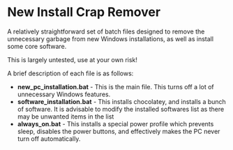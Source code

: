 # New Install Crap Remover
A relatively straightforward set of batch files designed to remove the unnecessary garbage from new Windows installations, as well as install some core software.

This is largely untested, use at your own risk!

A brief description of each file is as follows:

- **new_pc_installation.bat** - This is the main file. This turns off a lot of unnecessary Windows features.
- **software_installation.bat** - This installs chocolatey, and installs a bunch of software. It is advisable to modify the installed softwares list as there may be unwanted items in the list
- **always_on.bat** - This installs a special power profile which prevents sleep, disables the power buttons, and effectively makes the PC never turn off automatically.

